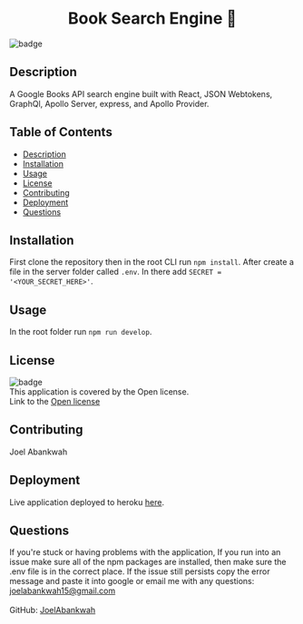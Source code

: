 <h1 align="center">Book Search Engine 👋</h1>
  
![badge](https://img.shields.io/badge/license-Open-brightgreen)<br />

## Description
A Google Books API search engine built with React, JSON Webtokens, GraphQl, Apollo Server, express,  and Apollo Provider.

## Table of Contents
- [Description](#description)
- [Installation](#installation)
- [Usage](#usage)
- [License](#license)
- [Contributing](#contributing)
- [Deployment](#deployment)
- [Questions](#questions)

## Installation
First clone the repository then in the root CLI run `npm install`. After create a file in the server folder called `.env`. In there add `SECRET = '<YOUR_SECRET_HERE>'`.

## Usage
In the root folder run `npm run develop`.

## License
![badge](https://img.shields.io/badge/license-Open-brightgreen)
<br />
This application is covered by the Open license.
<br />
Link to the <a href='https://www.google.com/search?q=Open+license'>Open license</a>

## Contributing
Joel Abankwah

## Deployment
Live application deployed to heroku <a href='https://desolate-brushlands-39443.herokuapp.com'>here</a>.

## Questions
If you're stuck or having problems with the application, If you run into an issue make sure all of the npm packages are installed, then make sure the .env file is in the correct place. If the issue still persists copy the error message and paste it into google or email me with any questions: joelabankwah15@gmail.com<br /><br />
GitHub: [JoelAbankwah](https://github.com/JoelAbankwah)<br />
<br />
    